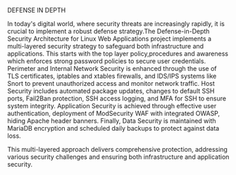 DEFENSE IN DEPTH

In today's digital world, where security threats are increasingly rapidly, it is crucial to implement a robust defense strategy.The Defense-in-Depth Security Architecture for Linux Web Applications project implements a multi-layered security strategy to safeguard both infrastructure and applications. This starts with the top layer policy,procedures and awareness which enforces strong password policies to secure user credentials. Perimeter and Internal Network Security is enhanced through the use of TLS certificates, iptables and xtables firewalls, and IDS/IPS systems like Snort to prevent unauthorized access and monitor network traffic. Host Security includes automated package updates, changes to default SSH ports, Fail2Ban protection, SSH access logging, and MFA for SSH to ensure system integrity. Application Security is achieved through effective user authentication, deployment of ModSecurity WAF  with integrated OWASP, hiding Apache header banners. Finally, Data Security is maintained with MariaDB encryption and scheduled daily backups to protect against data loss.

This multi-layered approach delivers comprehensive protection, addressing various security challenges and ensuring both infrastructure and application security.

